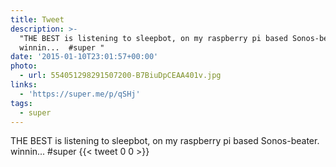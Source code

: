 ```yaml
---
title: Tweet
description: >-
  "THE BEST is listening to sleepbot, on my raspberry pi based Sonos-beater.
  winnin...  #super "
date: '2015-01-10T23:01:57+00:00'
photo:
  - url: 554051298291507200-B7BiuDpCEAA401v.jpg
links:
  - 'https://super.me/p/qSHj'
tags:
  - super
---
```

THE BEST is listening to sleepbot, on my raspberry pi based Sonos-beater. winnin...  #super 
      {{< tweet 0 0 >}}
    
